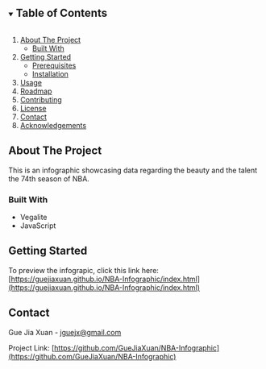 <!--
*** Thanks for checking out the Best-README-Template. If you have a suggestion
*** that would make this better, please fork the repo and create a pull request
*** or simply open an issue with the tag "enhancement".
*** Thanks again! Now go create something AMAZING! :D
***
***
***
*** To avoid retyping too much info. Do a search and replace for the following:
*** GueJiaXuan, NBA-Infographic, , jguejx@gmail.com, Facts about NBA Players during the 2019-2020 Season, A Date Visualisation showcasing the talent and beauty of the NBA in the 74th Season
-->










<!-- TABLE OF CONTENTS -->
<details open="open">
  <summary><h2 style="display: inline-block">Table of Contents</h2></summary>
  <ol>
    <li>
      <a href="#about-the-project">About The Project</a>
      <ul>
        <li><a href="#built-with">Built With</a></li>
      </ul>
    </li>
    <li>
      <a href="#getting-started">Getting Started</a>
      <ul>
        <li><a href="#prerequisites">Prerequisites</a></li>
        <li><a href="#installation">Installation</a></li>
      </ul>
    </li>
    <li><a href="#usage">Usage</a></li>
    <li><a href="#roadmap">Roadmap</a></li>
    <li><a href="#contributing">Contributing</a></li>
    <li><a href="#license">License</a></li>
    <li><a href="#contact">Contact</a></li>
    <li><a href="#acknowledgements">Acknowledgements</a></li>
  </ol>
</details>



<!-- ABOUT THE PROJECT -->
## About The Project




This is an infographic showcasing data regarding the beauty and the talent the 74th season of NBA. 


### Built With

* []() Vegalite
* []() JavaScript




<!-- GETTING STARTED -->
## Getting Started

To preview the infograpic, click this link here: [https://guejiaxuan.github.io/NBA-Infographic/index.html](https://guejiaxuan.github.io/NBA-Infographic/index.html)










<!-- CONTACT -->
## Contact

Gue Jia Xuan - jguejx@gmail.com

Project Link: [https://github.com/GueJiaXuan/NBA-Infographic](https://github.com/GueJiaXuan/NBA-Infographic)
